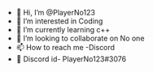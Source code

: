 - 👋 Hi, I’m @PlayerNo123
- 👀 I’m interested in Coding
- 🌱 I’m currently learning c++
- 💞️ I’m looking to collaborate on No one
- 📫 How to reach me -Discord
- 🔴 Discord id- PlayerNo123#3076


